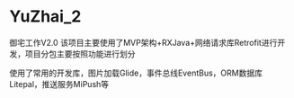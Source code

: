 # YuZhai_2
御宅工作V2.0
该项目主要使用了MVP架构+RXJava+网络请求库Retrofit进行开发，项目分包主要按照功能进行划分

使用了常用的开发库，图片加载Glide，事件总线EventBus，ORM数据库Litepal，推送服务MiPush等

